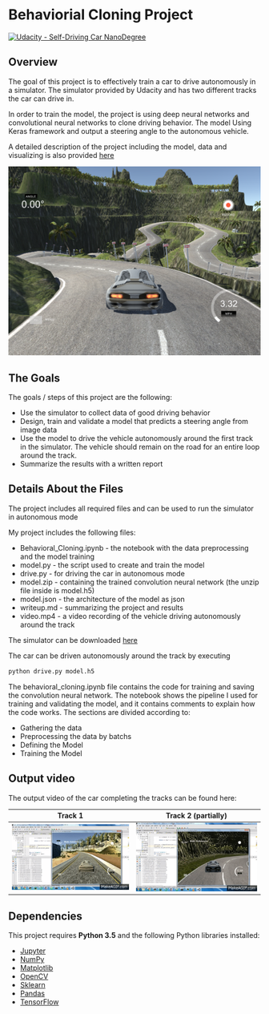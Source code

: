 # Behaviorial Cloning Project

[![Udacity - Self-Driving Car NanoDegree](https://s3.amazonaws.com/udacity-sdc/github/shield-carnd.svg)](http://www.udacity.com/drive)

Overview
---
The goal of this project is to effectively train a car to drive autonomously in a simulator. The simulator provided by Udacity and has two different tracks the car can drive in.

In order to train the model, the project is using deep neural networks and convolutional neural networks to clone driving behavior. The model Using Keras framework and output a steering angle to the autonomous vehicle.

A detailed description of the project including the model, data and visualizing is also provided  [here](https://github.com/udacity/CarND-Behavioral-Cloning-P3/blob/master/writeup_template.md)


![]( https://github.com/shmulik-willinger/behavioral_cloning/blob/master/readme_img/sim-image.png?raw=true)

The Goals
---
The goals / steps of this project are the following:
* Use the simulator to collect data of good driving behavior
* Design, train and validate a model that predicts a steering angle from image data
* Use the model to drive the vehicle autonomously around the first track in the simulator. The vehicle should remain on the road for an entire loop around the track.
* Summarize the results with a written report


## Details About the Files

The project includes all required files and can be used to run the simulator in autonomous mode

My project includes the following files:
* Behavioral_Cloning.ipynb - the notebook with the data preprocessing and the model training
* model.py - the script used to create and train the model
* drive.py - for driving the car in autonomous mode
* model.zip - containing the trained convolution neural network (the unzip file inside is model.h5)
* model.json - the architecture of the model as json
* writeup.md - summarizing the project and results
* video.mp4 - a video recording of the vehicle driving autonomously around the track

The simulator can be downloaded [here](https://classroom.udacity.com/nanodegrees/nd013/parts/fbf77062-5703-404e-b60c-95b78b2f3f9e/modules/6df7ae49-c61c-4bb2-a23e-6527e69209ec/lessons/46a70500-493e-4057-a78e-b3075933709d/concepts/1c9f7e68-3d2c-4313-9c8d-5a9ed42583dc)

 The car can be driven autonomously around the track by executing
```sh
python drive.py model.h5
```

The behavioral_cloning.ipynb file contains the code for training and saving the convolution neural network. The notebook shows the pipeline I used for training and validating the model, and it contains comments to explain how the code works. The sections are divided according to:
* Gathering the data
* Preprocessing the data by batchs
* Defining the Model
* Training the Model

## Output video

The output video of the car completing the tracks can be found here:

Track 1  |  Track 2 (partially)
:-------------------------:|:-------------------------:
[![video track_1](https://github.com/shmulik-willinger/behavioral_cloning/blob/master/readme_img/behavioral_cloning_simulator_track_1.gif)](http://www.youtube.com/watch?v=fIvBNRCIY4U)  |  [![video track_2](https://github.com/shmulik-willinger/behavioral_cloning/blob/master/readme_img/behavioral_cloning_simulator_track_2.gif)](http://www.youtube.com/watch?v=A1280XlpITA)


## Dependencies
This project requires **Python 3.5** and the following Python libraries installed:

- [Jupyter](http://jupyter.org/)
- [NumPy](http://www.numpy.org/)
- [Matplotlib](https://matplotlib.org/)
- [OpenCV](https://pypi.python.org/pypi/opencv-python#)
- [Sklearn](scikit-learn.org/)
- [Pandas](pandas.pydata.org/)
- [TensorFlow](http://tensorflow.org)
